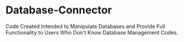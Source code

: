 # Database-Connector
Code Created Intended to Manipulate Databases and Provide Full Functionality to Users Who Don't Know Database Management Codes.
